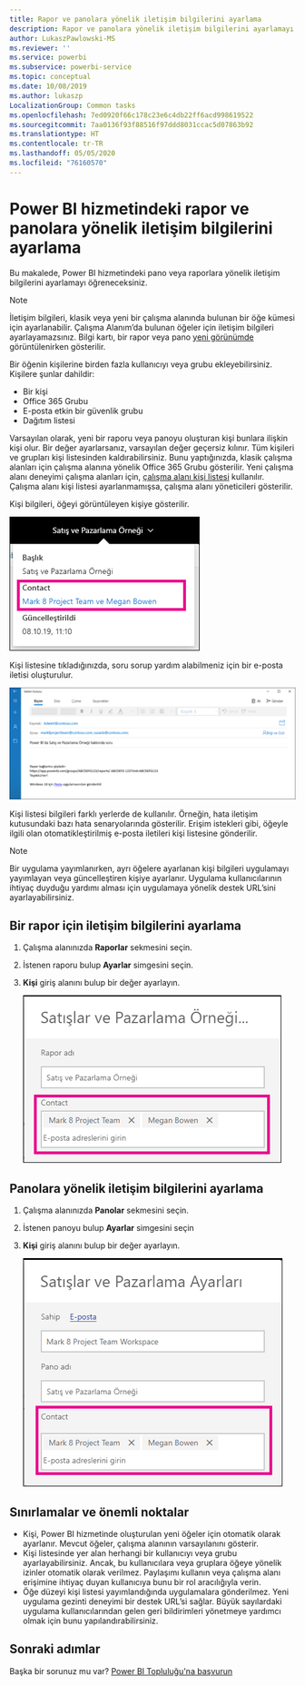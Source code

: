 ```yaml
---
title: Rapor ve panolara yönelik iletişim bilgilerini ayarlama
description: Rapor ve panolara yönelik iletişim bilgilerini ayarlamayı öğrenin.
author: LukaszPawlowski-MS
ms.reviewer: ''
ms.service: powerbi
ms.subservice: powerbi-service
ms.topic: conceptual
ms.date: 10/08/2019
ms.author: lukaszp
LocalizationGroup: Common tasks
ms.openlocfilehash: 7ed0920f66c178c23e6c4db22ff6acd998619522
ms.sourcegitcommit: 7aa0136f93f88516f97ddd8031ccac5d07863b92
ms.translationtype: HT
ms.contentlocale: tr-TR
ms.lasthandoff: 05/05/2020
ms.locfileid: "76160570"
---
```

# <a name="set-contact-information-for-reports-and-dashboards-in-the-power-bi-service"></a>Power BI hizmetindeki rapor ve panolara yönelik iletişim bilgilerini ayarlama
Bu makalede, Power BI hizmetindeki pano veya raporlara yönelik iletişim bilgilerini ayarlamayı öğreneceksiniz.

> [!NOTE]
> İletişim bilgileri, klasik veya yeni bir çalışma alanında bulunan bir öğe kümesi için ayarlanabilir. Çalışma Alanım’da bulunan öğeler için iletişim bilgileri ayarlayamazsınız. Bilgi kartı, bir rapor veya pano [yeni görünümde](service-new-look.md) görüntülenirken gösterilir.

Bir öğenin kişilerine birden fazla kullanıcıyı veya grubu ekleyebilirsiniz. Kişilere şunlar dahildir:
* Bir kişi
* Office 365 Grubu
* E-posta etkin bir güvenlik grubu
* Dağıtım listesi

Varsayılan olarak, yeni bir raporu veya panoyu oluşturan kişi bunlara ilişkin kişi olur. Bir değer ayarlarsanız, varsayılan değer geçersiz kılınır. Tüm kişileri ve grupları kişi listesinden kaldırabilirsiniz. Bunu yaptığınızda, klasik çalışma alanları için çalışma alanına yönelik Office 365 Grubu gösterilir. Yeni çalışma alanı deneyimi çalışma alanları için, [çalışma alanı kişi listesi](service-create-the-new-workspaces.md#workspace-contact-list) kullanılır. Çalışma alanı kişi listesi ayarlanmamışsa, çalışma alanı yöneticileri gösterilir.

Kişi bilgileri, öğeyi görüntüleyen kişiye gösterilir. 

 ![hizmet raporu ilgili kişisi](media/service-item-contact/service-report-contact.png)

Kişi listesine tıkladığınızda, soru sorup yardım alabilmeniz için bir e-posta iletisi oluşturulur. 

 ![hizmet kişisinin e-posta adresi](media/service-item-contact/service-contact-email.png)
 
Kişi listesi bilgileri farklı yerlerde de kullanılır. Örneğin, hata iletişim kutusundaki bazı hata senaryolarında gösterilir. Erişim istekleri gibi, öğeyle ilgili olan otomatikleştirilmiş e-posta iletileri kişi listesine gönderilir. 

> [!NOTE]
> Bir uygulama yayımlanırken, ayrı öğelere ayarlanan kişi bilgileri uygulamayı yayımlayan veya güncelleştiren kişiye ayarlanır. Uygulama kullanıcılarının ihtiyaç duyduğu yardımı alması için uygulamaya yönelik destek URL’sini ayarlayabilirsiniz.

## <a name="set-contact-information-for-a-report"></a>Bir rapor için iletişim bilgilerini ayarlama
1. Çalışma alanınızda **Raporlar** sekmesini seçin.
2. İstenen raporu bulup **Ayarlar** simgesini seçin.
3. **Kişi** giriş alanını bulup bir değer ayarlayın.

     ![hizmet raporu ilgili kişisi ayarı](media/service-item-contact/service-report-contact-setting.png)

## <a name="set-contact-information-for-a-dashboard"></a>Panolara yönelik iletişim bilgilerini ayarlama
1. Çalışma alanınızda **Panolar** sekmesini seçin.
2. İstenen panoyu bulup **Ayarlar** simgesini seçin
3. **Kişi** giriş alanını bulup bir değer ayarlayın.

     ![hizmet panosu ilgili kişisi ayarı](media/service-item-contact/service-dashboard-contact-setting.png)

## <a name="limitations-and-considerations"></a>Sınırlamalar ve önemli noktalar
* Kişi, Power BI hizmetinde oluşturulan yeni öğeler için otomatik olarak ayarlanır. Mevcut öğeler, çalışma alanının varsayılanını gösterir.
* Kişi listesinde yer alan herhangi bir kullanıcıyı veya grubu ayarlayabilirsiniz. Ancak, bu kullanıcılara veya gruplara öğeye yönelik izinler otomatik olarak verilmez. Paylaşımı kullanın veya çalışma alanı erişimine ihtiyaç duyan kullanıcıya bunu bir rol aracılığıyla verin. 
* Öğe düzeyi kişi listesi yayımlandığında uygulamalara gönderilmez. Yeni uygulama gezinti deneyimi bir destek URL’si sağlar. Büyük sayılardaki uygulama kullanıcılarından gelen geri bildirimleri yönetmeye yardımcı olmak için bunu yapılandırabilirsiniz.


## <a name="next-steps"></a>Sonraki adımlar

Başka bir sorunuz mu var? [Power BI Topluluğu'na başvurun](https://community.powerbi.com/)
